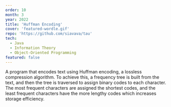 ```yaml
---
order: 10
month: 3
year: 2022
title: 'Huffman Encoding'
cover: 'featured-wordle.gif'
repo: 'https://github.com/siavava/tau'
tech:
  - Java
  - Information Theory
  - Object-Oriented Programming
featured: false
---
```


A program that encodes text using Huffman encoding, a lossless compression algorithm.
To achieve this, a frequency tree is built from the text, and then the tree is traversed
to assign binary codes to each character.
The most frequent characters are assigned the shortest codes, and the least frequent
characters have the more lengthy codes which increases storage efficiency.
